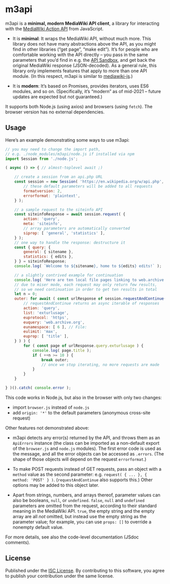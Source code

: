 # m3api

m3api is a **minimal, modern MediaWiki API client**,
a library for interacting with the [MediaWiki Action API][] from JavaScript.

- It is **minimal**: It wraps the MediaWiki API, without much more.
  This library does not have many abstractions above the API,
  as you might find in other libraries (“get page”, “make edit”).
  It’s for people who are comfortable working with the API directly –
  you pass in the same parameters that you’d find in e.g. the [API Sandbox][],
  and get back the original MediaWiki response (JSON-decoded).
  As a general rule, this library only implements features
  that apply to more than one API module.
  (In this respect, m3api is similar to [mediawiki-js][].)

- It is **modern**: It’s based on Promises, provides iterators,
  uses ES6 modules, and so on.
  (Specifically, it’s “modern” as of mid-2021 –
  future updates are expected but not guaranteed.)

It supports both Node.js (using axios) and browsers (using `fetch`).
The browser version has no external dependencies.

## Usage

Here’s an example demonstrating some ways to use m3api:

```js
// you may need to change the import path,
// e.g. ./node_modules/m3api/node.js if installed via npm
import Session from './node.js';

( async () => { // almost-toplevel await ;)

	// create a session from an api.php URL
	const session = new Session( 'https://en.wikipedia.org/w/api.php', {
		// these default parameters will be added to all requests
		formatversion: 2,
		errorformat: 'plaintext',
	} );

	// a sample request to the siteinfo API
	const siteinfoResponse = await session.request( {
		action: 'query',
		meta: 'siteinfo',
		// array parameters are automatically converted
		siprop: [ 'general', 'statistics' ],
	} );
	// one way to handle the response: destructure it
	const { query: {
		general: { sitename },
		statistics: { edits },
	} } = siteinfoResponse;
	console.log( `Welcome to ${sitename}, home to ${edits} edits!` );

	// a slightly contrived example for continuation
	console.log( 'Here are ten local file pages linking to web.archive.org:' );
	// due to miser mode, each request may only return few results,
	// so we need continuation in order to get ten results in total
	let n = 0;
	outer: for await ( const urlResponse of session.requestAndContinue( {
		// requestAndContinue returns an async iterable of responses
		action: 'query',
		list: 'exturlusage',
		euprotocol: 'https',
		euquery: 'web.archive.org',
		eunamespace: [ 6 ], // File:
		eulimit: 'max',
		euprop: [ 'title' ],
	} ) ) {
		for ( const page of urlResponse.query.exturlusage ) {
			console.log( page.title );
			if ( ++n >= 10 ) {
				break outer;
				// once we stop iterating, no more requests are made
			}
		}
	}

} )().catch( console.error );
```

This code works in Node.js, but also in the browser with only two changes:

- import `browser.js` instead of `node.js`
- add `origin: '*'` to the default parameters (anonymous cross-site request)

Other features not demonstrated above:

- m3api detects any error(s) returned by the API,
  and throws them as an `ApiErrors` instance
  (the class can be imported as a non-default export
  of the `browser.js` and `node.js` modules).
  The first error code is used as the message,
  and all the error objects can be accessed as `.errors`.
  (The shape of those objects will depend on the request `errorformat`.)

- To make POST requests instead of GET requests,
  pass an object with a `method` value as the second parameter:
  e.g. `request( { ... }, { method: 'POST' } )`.
  (`requestAndContinue` also supports this.)
  Other options may be added to this object later.

- Apart from strings, numbers, and arrays thereof,
  parameter values can also be booleans, `null`, or `undefined`.
  `false`, `null` and `undefined` parameters are omitted from the request,
  according to their standard meaning in the MediaWiki API.
  `true`, the empty string and the empty array are all _not_ omitted,
  but instead use the empty string as the parameter value;
  for example, you can use `props: []` to override a nonempty default value.

For more details, see also the code-level documentation (JSdoc comments).

## License

Published under the [ISC License][].
By contributing to this software,
you agree to publish your contribution under the same license.

[MediaWiki Action API]: https://www.mediawiki.org/wiki/Special:MyLanguage/API:Main_page
[API Sandbox]: https://en.wikipedia.org/wiki/Special:ApiSandbox
[mediawiki-js]: https://github.com/brettz9/mediawiki-js
[ISC License]: https://spdx.org/licenses/ISC.html
